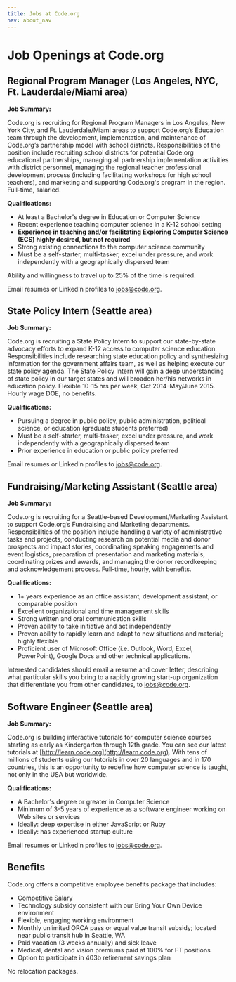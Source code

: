 ```yaml
---
title: Jobs at Code.org
nav: about_nav
---
```

# Job Openings at Code.org


## Regional Program Manager (Los Angeles, NYC, Ft. Lauderdale/Miami area)

**Job Summary:** 

Code.org is recruiting for Regional Program Managers in Los Angeles, New York City, and Ft. Lauderdale/Miami areas to support Code.org’s Education team through the development, implementation, and maintenance of Code.org’s partnership model with school districts. Responsibilities of the position include recruiting school districts for potential Code.org educational partnerships, managing all partnership implementation activities with  district personnel, managing the regional teacher professional development process (including facilitating workshops for high school teachers), and marketing and supporting Code.org's program in the region. Full-time, salaried.

**Qualifications:**

- At least a Bachelor's degree in Education or Computer Science
- Recent experience teaching computer science in a K-12 school setting
- **Experience in teaching and/or facilitating Exploring Computer Science (ECS) highly desired, but not required**
- Strong existing connections to the computer science community
- Must be a self-starter, multi-tasker, excel under pressure, and work independently with a geographically dispersed team

Ability and willingness to travel up to 25% of the time is required.

Email resumes or LinkedIn profiles to <a href="mailto:jobs@code.org">jobs@code.org</a>.

## State Policy Intern (Seattle area)

**Job Summary:** 

Code.org is recruiting a State Policy Intern to support our state-by-state advocacy efforts to expand K-12 access to computer science education. Responsibilities include researching state education policy and synthesizing information for the government affairs team, as well as helping execute our state policy agenda. The State Policy Intern will gain a deep understanding of state policy in our target states and will broaden her/his networks in education policy. Flexible 10-15 hrs per week, Oct 2014-May/June 2015. Hourly wage DOE, no benefits.

**Qualifications:**


- Pursuing a degree in public policy, public administration, political science, or education (graduate students preferred) 
- Must be a self-starter, multi-tasker, excel under pressure, and work independently with a geographically dispersed team
- Prior experience in education or public policy preferred 

Email resumes or LinkedIn profiles to <a href="mailto:jobs@code.org">jobs@code.org</a>.

## Fundraising/Marketing Assistant (Seattle area)

**Job Summary:** 

Code.org is recruiting for a Seattle-based Development/Marketing Assistant to support Code.org’s Fundraising and Marketing departments. Responsibilities of the position include handling a variety of administrative tasks and projects, conducting research on potential media and donor prospects and impact stories, coordinating speaking engagements and event logistics, preparation of presentation and marketing materials, coordinating prizes and awards, and managing the donor recordkeeping and acknowledgement process. Full-time, hourly, with benefits.

**Qualifications:**

- 1+ years experience as an office assistant, development assistant, or comparable position
- Excellent organizational and time management skills
- Strong written and oral communication skills
- Proven ability to take initiative and act independently
- Proven ability to rapidly learn and adapt to new situations and material; highly flexible
- Proficient user of Microsoft Office (i.e. Outlook, Word, Excel, PowerPoint), Google Docs and other technical applications.

Interested candidates should email a resume and cover letter, describing what particular skills you bring to a rapidly growing start-up organization that differentiate you from other candidates, to <a href="mailto:jobs@code.org">jobs@code.org</a>.

## Software Engineer (Seattle area)

**Job Summary:**

Code.org is building interactive tutorials for computer science courses starting as early as Kindergarten through 12th grade. You can see our latest tutorials at [http://learn.code.org](http://learn.code.org). With tens of millions of students using our tutorials in over 20 languages and in 170 countries, this is an opportunity to redefine how computer science is taught, not only in the USA but worldwide.

**Qualifications:**

- A Bachelor's degree or greater in Computer Science
- Minimum of 3-5 years of experience as a software engineer working on Web sites or services
- Ideally: deep expertise in either JavaScript or Ruby
- Ideally: has experienced startup culture

Email resumes or LinkedIn profiles to <a href="mailto:jobs@code.org">jobs@code.org</a>.


## Benefits 

Code.org offers a competitive employee benefits package that includes:

- Competitive Salary
- Technology subsidy consistent with our Bring Your Own Device environment 
- Flexible, engaging working environment
- Monthly unlimited ORCA pass or equal value transit subsidy; located near public transit hub in Seattle, WA
- Paid vacation (3 weeks annually) and sick leave
- Medical, dental and vision premiums paid at 100% for FT positions
- Option to participate in 403b retirement savings plan

No relocation packages.
